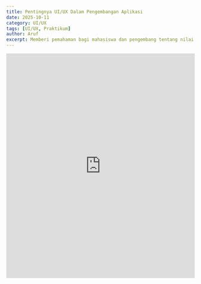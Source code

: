 ```yaml
---
title: Pentingnya UI/UX Dalam Pengembangan Aplikasi
date: 2025-10-11
category: UI/UX
tags: [UI/UX, Praktikum]
author: Aruf
excerpt: Memberi pemahaman bagi mahasiswa dan pengembang tentang nilai strategis UI/UX, menjadi referensi untuk merancang aplikasi yang lebih ramah pengguna.
---
```


<iframe
  src="https://github.com/Qzief/lab-workspace/blob/main/pdf/Pentingnya%20Ui_ux%20Dalam%20Pengembangan%20Aplikasi.pdf"
  width="100%"
  height="600px"
  style="border:none;">
</iframe>
